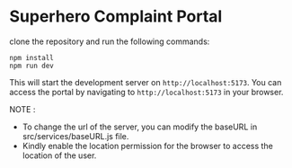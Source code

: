 # Superhero Complaint Portal

clone the repository and run the following commands:

```
npm install
npm run dev
```

This will start the development server on `http://localhost:5173`.
You can access the portal by navigating to `http://localhost:5173` in your browser.

NOTE :
- To change the url of the server, you can modify the baseURL in src/services/baseURL.js file.
- Kindly enable the location permission for the browser to access the location of the user.